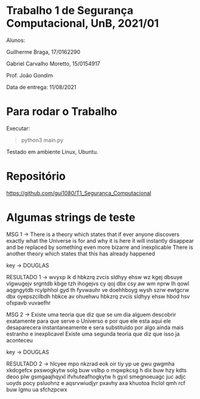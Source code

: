 # Trabalho 1 de Segurança Computacional, UnB, 2021/01

Alunos: 

Guilherme Braga, 17/0162290

Gabriel Carvalho Moretto, 15/0154917


Prof. João Gondim

Data de entrega: 11/08/2021


# Para rodar o Trabalho

Executar:

> python3 main.py

Testado em ambiente Linux, Ubuntu.

# Repositório

https://github.com/gui1080/T1_Seguranca_Computacional

# Algumas strings de teste

MSG 1 -> There is a theory which states that if ever anyone discovers exactly what the Universe is for and why it is here it will instantly disappear and be replaced by something even more bizarre and inexplicable There is another theory which states that this has already happened

key -> DOUGLAS

RESULTADO 1 -> wvyxp ik d hbkzrq zvcis sldhyy ehsw wz kgej dbsuye vlgwugejv srgntdb kbge tzh ihogejvs cy qoj dbx csy aw wm nprw lh qowl aqgngytdb rcylphhol gyd th fyvwauhr ve doehhboyg wysh szrw ewtgcrw dbx oyepszcilbdh hbkce av ohuehwu hbkzrq zvcis sldhyy ehsw hbod hsv ofxpavb vuvaefhr

MSG 2 -> Existe uma teoria que diz que se um dia alguem descobrir exatamente para que serve o Universo e por que ele esta aqui ele desaparecera instantaneamente e sera substituido por algo ainda mais estranho e inexplicavel Existe uma segunda teoria que diz que isso ja aconteceu

key -> DOUGLAS

RESULTADO 2 -> hlcyee mpo nkzrad eok oir tiy yp ue gwu gwgmha xkdcgefcx pxswogkytw solg buw vslbp o mqwpkcsg h dix buw hzy kdts deoo plw gsmgaajhqyxl ifvhuteafhogkytw h gyxl smegnoeuagc juc adjc uoyds pocy psluohnz e aqsrvwiudjyr pxavhy axa khuotoa lhclol qmh rcf buw lgmu ua sfchzpcwx
